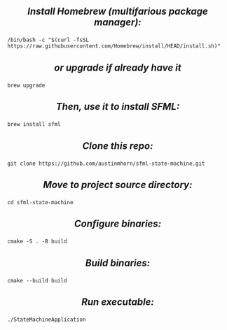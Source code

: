
<h2><p align="center"><i>Install Homebrew (multifarious package manager): </i></p></h2>

    /bin/bash -c "$(curl -fsSL https://raw.githubusercontent.com/Homebrew/install/HEAD/install.sh)"

<h2><p align="center"><i>or upgrade if already have it </i></p></h2>

    brew upgrade
        
<h2><p align="center"><i>Then, use it to install SFML: </i></p></h2>

    brew install sfml
            
<h2><p align="center"><i>Clone this repo: </i></p></h2>

    git clone https://github.com/austinmhorn/sfml-state-machine.git

<h2><p align="center"><i>Move to project source directory: </i></p></h2>

    cd sfml-state-machine
    
 <h2><p align="center"><i>Configure binaries: </i></p></h2>

    cmake -S . -B build

 <h2><p align="center"><i>Build binaries: </i></p></h2>

    cmake --build build
    
 <h2><p align="center"><i>Run executable: </i></p></h2>

    ./StateMachineApplication
